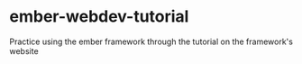 # ember-webdev-tutorial
Practice using the ember framework through the tutorial on the framework's website
